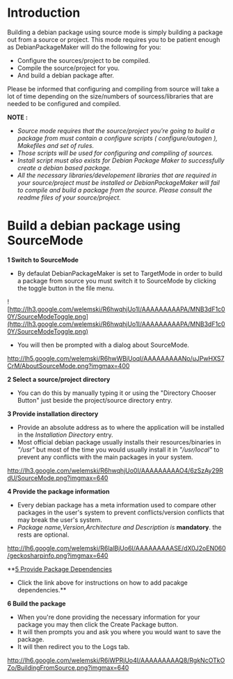 # Introduction #

Building a debian package using source mode is simply building a package out from a source or project. This mode requires you to be patient enough as DebianPackageMaker will do the following for you:

  * Configure the sources/project to be compiled.
  * Compile the source/project for you.
  * And build a debian package after.

Please be informed that configuring and compiling from source will take a lot of time depending on the size/numbers of sourcess/libraries that are needed to be configured and compiled.

**NOTE :**
  * _Source mode requires that the source/project you're going to build a package from must contain a configure scripts ( configure/autogen ), Makefiles and set of rules._
  * _Those scripts will be used for configuring and compiling of sources._
  * _Install script must also exists for Debian Package Maker to successfully create a debian based package._
  * _All the necessary libraries/developement libraries that are required in your source/project must be installed or DebianPackageMaker will fail to compile and build a package from the source. Please consult the readme files of your source/project._


# Build a debian package using SourceMode #

**1 Switch to SourceMode**
  * By defaulat DebianPackageMaker is set to TargetMode in order to build a package from source you must switch it to SourceMode by clicking the toggle button in the file menu.

![http://lh3.google.com/welemski/R6hwqhjUo1I/AAAAAAAAAPA/MNB3dF1c00Y/SourceModeToggle.png](http://lh3.google.com/welemski/R6hwqhjUo1I/AAAAAAAAAPA/MNB3dF1c00Y/SourceModeToggle.png)

  * You will then be prompted with a dialog about SourceMode.

http://lh5.google.com/welemski/R6hwWBjUoqI/AAAAAAAAANo/uJPwHXS7CrM/AboutSourceMode.png?imgmax=400

**2 Select a source/project directory**
  * You can do this by manually typing it or using the "Directory Chooser Button" just beside the project/source directory entry.

**3 Provide installation directory**
  * Provide an absolute address as to where the application will be installed in the _Installation Directory_ entry.
  * Most official debian package usually installs their resources/binaries in _"/usr"_ but most of the time you would usually install it in _"/usr/local"_ to prevent any conflicts with the main packages in your system.

http://lh3.google.com/welemski/R6hwqhjUo0I/AAAAAAAAAO4/6zSzAy29RdU/SourceMode.png?imgmax=640


**4 Provide the package information**
  * Every debian package has a meta information used to compare other packages in the user's system to prevent conflicts/version conflicts that may break the user's system.
  * _Package name,Version,Architecture and Description is_ **mandatory**. the rests are optional.

http://lh6.google.com/welemski/R6lalBjUo6I/AAAAAAAAASE/dX0J2oEN060/geckosharpinfo.png?imgmax=640



**[5 Provide Package Dependencies](http://code.google.com/p/debianpackagemaker/wiki/PackageDependencies)
  * Click the link above for instructions on how to add pacakge dependencies.**

**6 Build the package**
  * When you're done providing the necessary information for your package you may then click the Create Package button.
  * It will then prompts you and ask you where you would want to save the package.
  * It will then redirect you to the Logs tab.

http://lh6.google.com/welemski/R6iWPRjUo4I/AAAAAAAAAQ8/RgkNcOTkOZo/BuildingFromSource.png?imgmax=640

